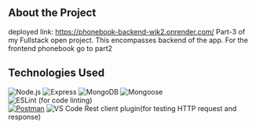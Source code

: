 ## About the Project
deployed link: https://phonebook-backend-wjk2.onrender.com/
Part-3 of my Fullstack open project. This encompasses backend of the app.
For the frontend phonebook go to part2
## Technologies Used
![Node.js](https://img.shields.io/badge/Node.js-339933?style=for-the-badge&logo=nodedotjs&logoColor=white)
![Express](https://img.shields.io/badge/Express-000000?style=for-the-badge&logo=express&logoColor=white)
![MongoDB](https://img.shields.io/badge/MongoDB-4EA94B?style=for-the-badge&logo=mongodb&logoColor=white)
![Mongoose](https://img.shields.io/badge/Mongoose-880000?style=for-the-badge&logoColor=white)\
![ESLint](https://img.shields.io/badge/ESLint-4B32C3?style=for-the-badge&logo=eslint&logoColor=white) (for code linting)  \
[![Postman](https://img.shields.io/badge/Postman-FF6C37?style=for-the-badge&logo=postman&logoColor=white)](https://www.postman.com/)
![VS Code Rest client plugin](https://img.shields.io/badge/VS_Code_Rest_Client-03A9F4?style=for-the-badge&logo=visual-studio-code&logoColor=white)(for testing HTTP request and response)
